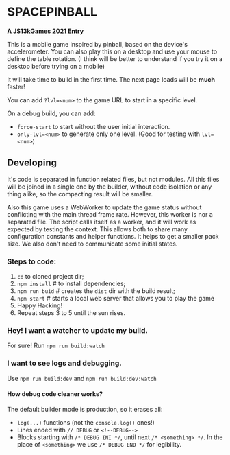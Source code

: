 SPACEPINBALL
============
[**A JS13kGames 2021 Entry**](https://js13kgames.com/entries/spacepinball)

This is a mobile game inspired by pinball, based on the device's accelerometer.
You can also play this on a desktop and use your mouse to define the table rotation.
(I think will be better to understand if you try it on a desktop before trying on a mobile)

It will take time to build in the first time. The next page loads will be **much** faster!

You can add `?lvl=<num>` to the game URL to start in a specific level.

On a debug build, you can add:
* `force-start` to start without the user initial interaction.
* `only-lvl=<num>` to generate only one level. (Good for testing with `lvl=<num>`)

Developing
----------

It's code is separated in function related files, but not modules. All this files will be joined in a single one by the builder, without code isolation or any thing alike, so the compacting result will be smaller.

Also this game uses a WebWorker to update the game status without conflicting with the main thread frame rate. However, this worker is nor a separated file. The script calls itself as a worker, and it will work as expected by testing the context. This allows both to share many configuration constants and helper functions. It helps to get a smaller pack size. We also don't need to communicate some initial states.

### Steps to code:
1. `cd` to cloned project dir;
2. `npm install` # to install dependencies;
3. `npm run buid` # creates the `dist` dir with the build result;
4. `npm start` # starts a local web server that allows you to play the game
5. Happy Hacking!
6. Repeat steps 3 to 5 until the sun rises.

### Hey! I want a watcher to update my build.

For sure! Run `npm run build:watch`

### I want to see logs and debugging.

Use `npm run build:dev` and `npm run build:dev:watch`

#### How debug code cleaner works?

The default builder mode is production, so it erases all:
* `log(...)` functions (not the `console.log()` ones!)
* Lines ended with `// DEBUG` or `<!--DEBUG-->`
* Blocks starting with `/* DEBUG INI */`, until next `/* <something> */`.
  In the place of `<something>` we use `/* DEBUG END */` for legibility.
